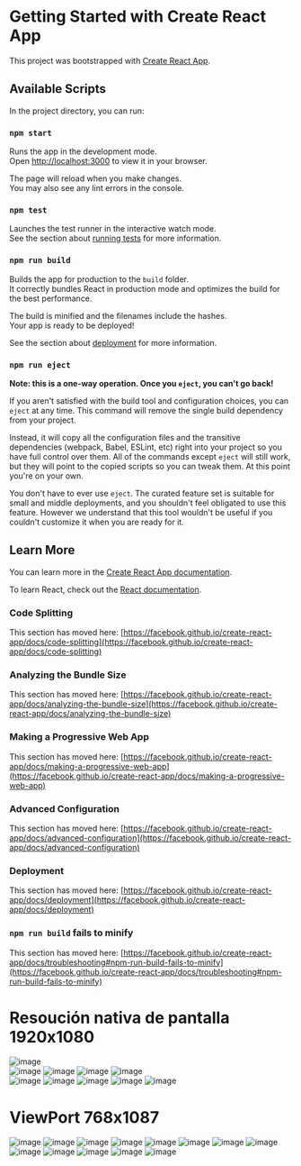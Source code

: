 # Getting Started with Create React App

This project was bootstrapped with [Create React App](https://github.com/facebook/create-react-app).

## Available Scripts

In the project directory, you can run:

### `npm start`

Runs the app in the development mode.\
Open [http://localhost:3000](http://localhost:3000) to view it in your browser.

The page will reload when you make changes.\
You may also see any lint errors in the console.

### `npm test`

Launches the test runner in the interactive watch mode.\
See the section about [running tests](https://facebook.github.io/create-react-app/docs/running-tests) for more information.

### `npm run build`

Builds the app for production to the `build` folder.\
It correctly bundles React in production mode and optimizes the build for the best performance.

The build is minified and the filenames include the hashes.\
Your app is ready to be deployed!

See the section about [deployment](https://facebook.github.io/create-react-app/docs/deployment) for more information.

### `npm run eject`

**Note: this is a one-way operation. Once you `eject`, you can't go back!**

If you aren't satisfied with the build tool and configuration choices, you can `eject` at any time. This command will remove the single build dependency from your project.

Instead, it will copy all the configuration files and the transitive dependencies (webpack, Babel, ESLint, etc) right into your project so you have full control over them. All of the commands except `eject` will still work, but they will point to the copied scripts so you can tweak them. At this point you're on your own.

You don't have to ever use `eject`. The curated feature set is suitable for small and middle deployments, and you shouldn't feel obligated to use this feature. However we understand that this tool wouldn't be useful if you couldn't customize it when you are ready for it.

## Learn More

You can learn more in the [Create React App documentation](https://facebook.github.io/create-react-app/docs/getting-started).

To learn React, check out the [React documentation](https://reactjs.org/).

### Code Splitting

This section has moved here: [https://facebook.github.io/create-react-app/docs/code-splitting](https://facebook.github.io/create-react-app/docs/code-splitting)

### Analyzing the Bundle Size

This section has moved here: [https://facebook.github.io/create-react-app/docs/analyzing-the-bundle-size](https://facebook.github.io/create-react-app/docs/analyzing-the-bundle-size)

### Making a Progressive Web App

This section has moved here: [https://facebook.github.io/create-react-app/docs/making-a-progressive-web-app](https://facebook.github.io/create-react-app/docs/making-a-progressive-web-app)

### Advanced Configuration

This section has moved here: [https://facebook.github.io/create-react-app/docs/advanced-configuration](https://facebook.github.io/create-react-app/docs/advanced-configuration)

### Deployment

This section has moved here: [https://facebook.github.io/create-react-app/docs/deployment](https://facebook.github.io/create-react-app/docs/deployment)

### `npm run build` fails to minify

This section has moved here: [https://facebook.github.io/create-react-app/docs/troubleshooting#npm-run-build-fails-to-minify](https://facebook.github.io/create-react-app/docs/troubleshooting#npm-run-build-fails-to-minify)
  
  
  

  # Resoución nativa de pantalla 1920x1080
  
![image](https://github.com/marcosgarzon/landing-challenge-aa/assets/96453171/e97c7f85-aa29-4e47-9f8c-78afbc7d705f)   
  ![image](https://github.com/marcosgarzon/landing-challenge-aa/assets/96453171/33fceffc-b800-4023-94f2-d61d934a990d)
  ![image](https://github.com/marcosgarzon/landing-challenge-aa/assets/96453171/eb82f55e-a56b-41b2-839a-c8842062dc50)
  ![image](https://github.com/marcosgarzon/landing-challenge-aa/assets/96453171/0c0cbf95-142b-4efb-ac79-8be73462a706)
  ![image](https://github.com/marcosgarzon/landing-challenge-aa/assets/96453171/50bf5455-37b5-4699-b88f-b315ad00d8e3)  
    ![image](https://github.com/marcosgarzon/landing-challenge-aa/assets/96453171/04456ce2-d2f5-473e-aab9-d6541ce57769)
![image](https://github.com/marcosgarzon/landing-challenge-aa/assets/96453171/75db0fe3-e249-492e-8c86-014901e91101)
  ![image](https://github.com/marcosgarzon/landing-challenge-aa/assets/96453171/6a3e8c37-4fa9-4ca9-bac9-1aa892e16a08)
  ![image](https://github.com/marcosgarzon/landing-challenge-aa/assets/96453171/5ebb7f2c-d21e-4b22-a81b-8f571b755d08)
![image](https://github.com/marcosgarzon/landing-challenge-aa/assets/96453171/e4e4d925-0ff8-4922-a09b-e419fd0a0586)

  # ViewPort 768x1087
  
   ![image](https://github.com/marcosgarzon/landing-challenge-aa/assets/96453171/56fb4e9b-e4cd-4aec-9fd4-02133d752fd1)
  ![image](https://github.com/marcosgarzon/landing-challenge-aa/assets/96453171/fc9cfa75-0040-48be-abb8-5b86a9aa6fa7)
  ![image](https://github.com/marcosgarzon/landing-challenge-aa/assets/96453171/bf0325a2-bd20-446f-98d5-ba1e40e24a14)
  ![image](https://github.com/marcosgarzon/landing-challenge-aa/assets/96453171/ccd4ef0b-7d33-4235-a510-61e94d1a3feb)
  ![image](https://github.com/marcosgarzon/landing-challenge-aa/assets/96453171/90e65552-cd59-447a-9a30-ffb110f7542d)
  ![image](https://github.com/marcosgarzon/landing-challenge-aa/assets/96453171/ee60406f-cd27-4fad-821e-5ed534118f68)
  ![image](https://github.com/marcosgarzon/landing-challenge-aa/assets/96453171/a1d2466a-21ec-48dd-a519-4186446a4b7e)
  ![image](https://github.com/marcosgarzon/landing-challenge-aa/assets/96453171/8c978ee4-7186-4fd0-949e-0cd6c63cc7fa)
  ![image](https://github.com/marcosgarzon/landing-challenge-aa/assets/96453171/b7ed853e-9e3d-472f-8361-d1f9b4c56f9d)
  ![image](https://github.com/marcosgarzon/landing-challenge-aa/assets/96453171/b2991b13-b746-4dfe-a1f2-f857f62f245d)
  ![image](https://github.com/marcosgarzon/landing-challenge-aa/assets/96453171/587b25f0-91ff-4895-a2bd-aa4a81df6746)
  ![image](https://github.com/marcosgarzon/landing-challenge-aa/assets/96453171/f36e80ac-89c5-46c2-8e72-cae93ff0deee)
  ![image](https://github.com/marcosgarzon/landing-challenge-aa/assets/96453171/c12773e5-eb39-401b-ad85-9b25b985b51a)



  




